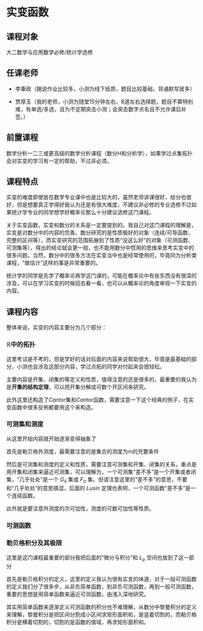 # 实变函数
## 课程对象
大二数学与应用数学必修/统计学选修
## 任课老师
- 李秉政（据说作业比较多，小测为线下纸质，题目比较基础，背诵默写居多）

- 贾厚玉（我的老师，小测为随堂15分钟左右，8道左右选择题，题目不算特别难，有单选/多选，且为不定期突击小测；会突击数字点名且不允许课后补签。）
## 前置课程
数学分析一二三或更高级的数学分析课程（数分H和分析学），如果学过点集拓扑会对实变的学习有一定的帮助，不过非必须。
## 课程特点
实变的难度即使放在数学专业课中也是比较大的，虽然老师讲课很好，给分也很好，但是想要真正学得好我认为还是有很大难度，不建议非必修的专业选修不过如果统计学专业的同学想学好概率论那么十分建议选修这门课程。

关于实变函数，实变和数分的关系是一定要提到的。我自己对这门课程的理解是，实变是对数分中的内容的完善。数分研究的是性质极好的对象（连续/可导函数、完整的区间等），而实变研究的范围拓展到了性质“没这么好”的对象（可测函数、可测集等），得出的结论就会更一般，也不能用数分中惯用的思维来思考实变中的很多问题。当然，数分中的很多方法在实变当中也是经常使用的，毕竟同为分析类课程，“做估计”这样的事是非常重要的。

统计学的同学是先学了概率论再学这门课的，可能在概率论中有些东西没有很深的涉及，可以在学习实变的时候回去看一看，也可以从概率论的角度审视一下实变的内容。
## 课程内容
整体来说，实变的内容主要分为几个部分：

### **ℝ中的拓扑**
这里考试是不考的，但是学好的话对后面的内容来说帮助很大，毕竟是最基础的部分，小测也会涉及这部分内容，学过点拓的同学对付起来会很轻松。

主要内容是开集、闭集的等定义和性质，值得注意的还是很多的，最重要的我认为是**开集的结构定理**，可以把开集分解成可数个开区间来研究。

此外这里还构造了$Cantor$集和$Cantor$函数，需要注意一下这个经典的例子，在实变函数中很多反例都要用这个来构造。
### **可测集和测度**
从这里开始内容就开始逐渐变得抽象了

首先是勒贝格外测度，最需要注意的是集合的测度为$m$的充要条件

然后是可测集和测度的定义和性质，需要注意可测集和开集、闭集的关系，重点是用开集和闭集来逼近可测集，可以理解为，一个可测集“差不多”是一个开集或者闭集，“几乎处处”是一个 $G_\delta$ 集或 $F_\sigma$ 集。但请注意这里的“差不多”的意思，不要和“几乎处处”的意思搞混，后面的 $Lusin$ 定理也表明，一个可测函数“差不多”是一个连续函数。

此外就是要注意外测度的次可加性，测度的可数可加性等性质。
###  **可测函数**

### **勒贝格积分及其极限**
这里是这门课程最重要的部分我把后面的“微分与积分”和 $L_p$ 空间也放到了这一部分

首先是勒贝格积分的定义，这里的定义我认为很有实变的味道，对于一般可测函数的定义我们分了很多步，从非负简单函数，到非负可测函数，再到一般可测函数，重要的思想是用简单函数来逼近可测函数，由浅入深地研究。

其实用简单函数来逐渐定义可测函数的积分也不难理解，从数分中黎曼积分的定义来理解，黎曼积分是把区间分割成小区间求矩形面积和，是竖着切割的，而勒贝格积分是横着切割的，切割的是函数的值域，再求矩形面积和。

